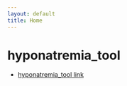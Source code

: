 ```yaml
---
layout: default
title: Home
---
```


# hyponatremia_tool
- [hyponatremia_tool link](https://liuian.github.io/pages-med-utils/hyponatremia_tool.html)